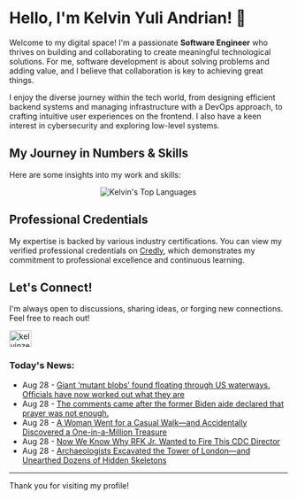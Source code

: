 # Hello, I'm Kelvin Yuli Andrian! 👋

Welcome to my digital space! I'm a passionate **Software Engineer** who thrives on building and collaborating to create meaningful technological solutions. For me, software development is about solving problems and adding value, and I believe that collaboration is key to achieving great things.

I enjoy the diverse journey within the tech world, from designing efficient backend systems and managing infrastructure with a DevOps approach, to crafting intuitive user experiences on the frontend. I also have a keen interest in cybersecurity and exploring low-level systems.

## My Journey in Numbers & Skills

Here are some insights into my work and skills:

<p align="center">
  <img src="https://github-readme-stats.vercel.app/api/top-langs/?username=kelvinzer0&layout=compact&theme=radical" alt="Kelvin's Top Languages" />
</p>

## Professional Credentials

My expertise is backed by various industry certifications. You can view my verified professional credentials on [Credly](https://www.credly.com/users/kelvin-yuli-andrian/badges), which demonstrates my commitment to professional excellence and continuous learning.

## Let's Connect!

I'm always open to discussions, sharing ideas, or forging new connections. Feel free to reach out!

<p align="left">
    <a href="https://linkedin.com/in/kelvinzero" target="blank"><img align="center" src="https://cdn.jsdelivr.net/npm/simple-icons@3.0.1/icons/linkedin.svg" alt="kelvinzero" height="30" width="40" /></a>
</p>

### Today's News:

<!-- feed start -->
- Aug 28 - [Giant ‘mutant blobs’ found floating through US waterways. Officials have now worked out what they are](https://www.yahoo.com/news/articles/giant-mutant-blobs-found-floating-204435737.html)
- Aug 28 - [The comments came after the former Biden aide declared that prayer was not enough.](https://www.yahoo.com/news/videos/comments-came-former-biden-aide-194421579.html)
- Aug 28 - [A Woman Went for a Casual Walk—and Accidentally Discovered a One-in-a-Million Treasure](https://www.yahoo.com/news/articles/woman-went-casual-walk-accidentally-185700972.html)
- Aug 28 - [Now We Know Why RFK Jr. Wanted to Fire This CDC Director](https://www.yahoo.com/news/articles/now-know-why-rfk-jr-184212893.html)
- Aug 28 - [Archaeologists Excavated the Tower of London—and Unearthed Dozens of Hidden Skeletons](https://www.yahoo.com/news/articles/archaeologists-excavated-tower-london-unearthed-180000143.html)
<!-- feed end -->

---

Thank you for visiting my profile!
